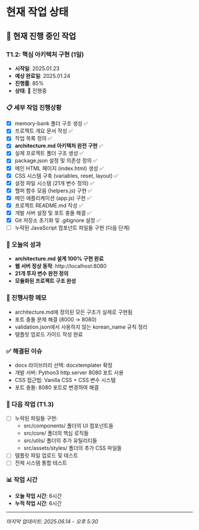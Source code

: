 # 현재 작업 상태

## 🔄 현재 진행 중인 작업

### T1.2: 핵심 아키텍처 구현 (1일)
- **시작일**: 2025.01.23
- **예상 완료일**: 2025.01.24
- **진행률**: 85%
- **상태**: 🔄 진행중

### 📋 세부 작업 진행상황
- [x] memory-bank 폴더 구조 생성 ✅
- [x] 프로젝트 개요 문서 작성 ✅
- [x] 작업 목록 정의 ✅
- [x] **architecture.md 아키텍처 완전 구현** ✅
- [x] 실제 프로젝트 폴더 구조 생성 ✅
- [x] package.json 설정 및 의존성 정의 ✅
- [x] 메인 HTML 페이지 (index.html) 생성 ✅
- [x] CSS 시스템 구축 (variables, reset, layout) ✅
- [x] 설정 파일 시스템 (21개 변수 정의) ✅
- [x] 헬퍼 함수 모음 (helpers.js) 구현 ✅
- [x] 메인 애플리케이션 (app.js) 구현 ✅
- [x] 프로젝트 README.md 작성 ✅
- [x] 개발 서버 설정 및 포트 충돌 해결 ✅
- [x] Git 저장소 초기화 및 .gitignore 설정 ✅
- [ ] 누락된 JavaScript 컴포넌트 파일들 구현 (다음 단계)

### 🎯 오늘의 성과
- **architecture.md 설계 100% 구현 완료**
- **웹 서버 정상 동작**: http://localhost:8080
- **21개 투자 변수 완전 정의**
- **모듈화된 프로젝트 구조 완성**

### 📝 진행사항 메모
- architecture.md에 정의된 모든 구조가 실제로 구현됨
- 포트 충돌 문제 해결 (8000 → 8080)
- validation.json에서 사용하지 않는 korean_name 규칙 정리
- 템플릿 업로드 가이드 작성 완료

### ✅ 해결된 이슈
- docx 라이브러리 선택: docxtemplater 확정
- 개발 서버: Python3 http.server 8080 포트 사용
- CSS 접근법: Vanilla CSS + CSS 변수 시스템
- 포트 충돌: 8080 포트로 변경하여 해결

### 🔄 다음 작업 (T1.3)
- [ ] 누락된 파일들 구현:
  - src/components/ 폴더의 UI 컴포넌트들
  - src/core/ 폴더의 핵심 로직들  
  - src/utils/ 폴더의 추가 유틸리티들
  - src/assets/styles/ 폴더의 추가 CSS 파일들
- [ ] 템플릿 파일 업로드 및 테스트
- [ ] 전체 시스템 통합 테스트

### 📊 작업 시간
- **오늘 작업 시간**: 6시간
- **누적 작업 시간**: 6시간

---
*마지막 업데이트: 2025.06.14 - 오후 5:30* 